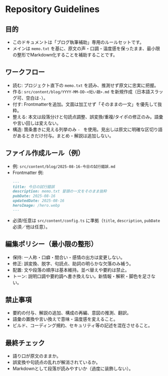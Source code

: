 # Repository Guidelines

## 目的
- このドキュメントは「ブログ執筆補助」専用のルールセットです。
- メインは `memo.txt` を基に、原文の声・口調・温度感を保ったまま、最小限の整形でMarkdown化することを補助することです。

## ワークフロー
- 読む: プロジェクト直下の `memo.txt` を読み、推測せず原文に忠実に把握。
- 作る: `src/content/blog/YYYY-MM-DD-<短い題>.md` を新規作成（日本語スラッグ可、空白は`-`）。
- 付す: Frontmatterを追加。文面は加工せず「そのままの一文」を優先して抜粋。
- 整える: 本文は段落分けと句読点調整、誤変換/重複/タイポの修正のみ。語彙や言い回しは変えない。
- 構造: 箇条書きに見える列挙のみ `- ` を使用。見出しは原文に明確な区切り語があるときだけ付与。まとめ・解説は追加しない。

## ファイル作成ルール（例）
- 例: `src/content/blog/2025-08-16-今日の試行錯誤.md`
- Frontmatter 例:
  ```md
  ---
  title: 今日の試行錯誤
  description: memo.txt 冒頭の一文をそのまま抜粋
  pubDate: 2025-08-16
  updatedDate: 2025-08-16
  heroImage: /hero.webp
  ---
  ```
- 必須/任意は `src/content/config.ts` に準拠（`title`, `description`, `pubDate` 必須／他は任意）。

## 編集ポリシー（最小限の整形）
- 保持: 一人称・口癖・間合い・感情の出方は変更しない。
- 修正: 誤変換、脱字、句読点、助詞の明らかな欠落のみ補う。
- 配置: 文や段落の順序は基本維持。並べ替えや要約は禁止。
- トーン: 説明口調や要約調へ書き換えない。新情報・解釈・脚色を足さない。

## 禁止事項
- 要約の付与、解説の追加、構成の再編、意図の推測、翻訳。
- 語彙の置換や言い換えで意味・温度感を変えること。
- ビルド、コーディング規約、セキュリティ等の記述を混在させること。

## 最終チェック
- 語り口が原文のままか。
- 誤変換や句読点の乱れが解消されているか。
- Markdownとして段落が読みやすいか（過度に装飾しない）。
